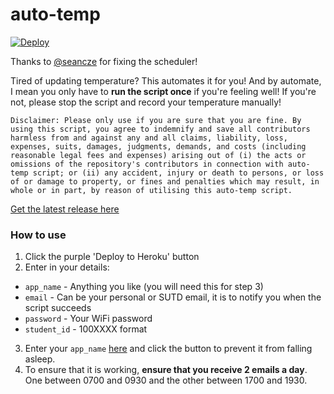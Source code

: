 # auto-temp

[![Deploy](https://www.herokucdn.com/deploy/button.svg)](https://heroku.com/deploy?template=https://github.com/jans-boop/auto-temp/tree/heroku)

Thanks to [@seancze](https://www.github.com/seancze/) for fixing the scheduler!

Tired of updating temperature? This automates it for you!
And by automate, I mean you only have to **run the script once** if you're feeling well!
If you're not, please stop the script and record your temperature manually!

``Disclaimer: Please only use if you are sure that you are fine.
By using this script, you agree to indemnify and save all contributors harmless from and against any and all claims, liability, loss, expenses, suits, damages, judgments, demands, and costs (including reasonable legal fees and expenses) arising out of (i) the acts or omissions of the repository's contributors in connection with auto-temp script; or (ii) any accident, injury or death to persons, or loss of or damage to property, or fines and penalties which may result, in whole or in part, by reason of utilising this auto-temp script.``

[Get the latest release here](https://github.com/shohamc1/auto-temp/releases)

### How to use

1. Click the purple 'Deploy to Heroku' button
2. Enter in your details:

- `app_name` - Anything you like (you will need this for step 3)
- `email` - Can be your personal or SUTD email, it is to notify you when the script succeeds
- `password` - Your WiFi password
- `student_id` - 100XXXX format

3. Enter your `app_name` [here](https://kaffeine.herokuapp.com/) and click the button to prevent it from falling asleep.
4. To ensure that it is working, **ensure that you receive 2 emails a day**. One between 0700 and 0930 and the other between 1700 and 1930.
